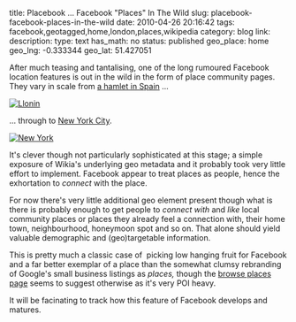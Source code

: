 title: Placebook ... Facebook "Places" In The Wild
slug: placebook-facebook-places-in-the-wild
date: 2010-04-26 20:16:42
tags: facebook,geotagged,home,london,places,wikipedia
category: blog
link: 
description: 
type: text
has_math: no
status: published
geo_place: home
geo_lng: -0.333344
geo_lat: 51.427051

After much teasing and tantalising, one of the long rumoured Facebook location features is out in the wild in the form of place community pages. They vary in scale from [a hamlet in Spain](https://www.facebook.com/pages/Llonin/108139035874549?v=wiki "https://www.facebook.com/pages/Llonin/108139035874549?v=wiki") ...

[![](/wp-content/uploads/2010/04/Llonin.jpg "Llonin")](/wp-content/uploads/2010/04/Llonin.jpg "/wp-content/uploads/2010/04/Llonin.jpg")

... through to [New York City](https://www.facebook.com/pages/New-York-City/34228614792 "https://www.facebook.com/pages/New-York-City/34228614792").

[![](/wp-content/uploads/2010/04/New-York.jpg "New York")](/wp-content/uploads/2010/04/New-York.jpg "/wp-content/uploads/2010/04/New-York.jpg")

It's clever though not particularly sophisticated at this stage; a simple exposure of Wikia's underlying geo metadata and it probably took very little effort to implement. Facebook appear to treat places as people, hence the exhortation to *connect* with the place.

<!-- TEASER_END -->

For now there's very little additional geo element present though what is there is probably enough to get people to *connect with* and *like* local community places or places they already feel a connection with, their home town, neighbourhood, honeymoon spot and so on. That alone should yield valuable demographic and (geo)targetable information.

This is pretty much a classic case of  picking low hanging fruit for Facebook and a far better exemplar of a place than the somewhat clumsy rebranding of Google's small business listings as *places,* though the [browse places page](https://www.facebook.com/pages/?browse&ps=105 "https://www.facebook.com/pages/?browse&ps=105") seems to suggest otherwise as it's very POI heavy.

It will be facinating to track how this feature of Facebook develops and matures.




